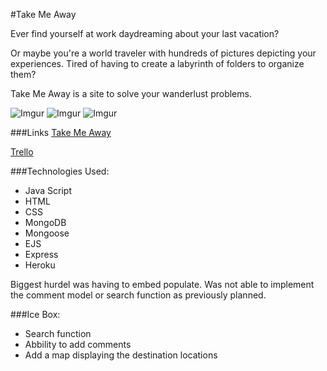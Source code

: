 #Take Me Away

Ever find yourself at work daydreaming about your last vacation? 

Or maybe you're a world traveler with hundreds of pictures depicting your experiences. Tired of having to create a labyrinth of folders to organize them?

Take Me Away is a site to solve your wanderlust problems.
 
![Imgur](https://i.imgur.com/bOqvaP4.png)
![Imgur](https://i.imgur.com/AGoGBLt.png)
![Imgur](https://i.imgur.com/iYkeZe8.png)

###Links
[Take Me Away](https://take-meaway.herokuapp.com/)

[Trello](https://trello.com/b/8CHBVCsX/wdi-project-two)

###Technologies Used:
* Java Script
* HTML
* CSS
* MongoDB
* Mongoose 
* EJS
* Express
* Heroku

Biggest hurdel was having to embed populate.
Was not able to implement the comment model or search function as previously planned.

###Ice Box:
* Search function
* Abbility to add comments
* Add a map displaying the destination locations
